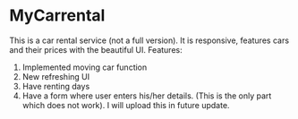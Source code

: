 # MyCarrental

This is a car rental service (not a full version). It is responsive, features cars and their prices with the beautiful UI.
Features:
1) Implemented moving car function
2) New refreshing UI
3) Have renting days
4) Have a form where user enters his/her details. (This is the only part which does not work). I will upload this in future update.
